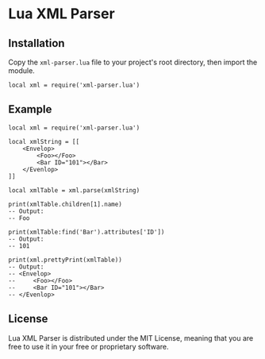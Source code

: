 # Lua XML Parser

## Installation

Copy the `xml-parser.lua` file to your project's root directory, then import the module.

`local xml = require('xml-parser.lua')`

## Example

```
local xml = require('xml-parser.lua')

local xmlString = [[
	<Envelop>
		<Foo></Foo>
		<Bar ID="101"></Bar>
	</Evenlop>
]]

local xmlTable = xml.parse(xmlString)

print(xmlTable.children[1].name)
-- Output:
-- Foo

print(xmlTable:find('Bar').attributes['ID'])
-- Output:
-- 101

print(xml.prettyPrint(xmlTable))
-- Output:
-- <Envelop>
--     <Foo></Foo>
--     <Bar ID="101"></Bar>
-- </Evenlop>
```

## License

Lua XML Parser is distributed under the MIT License, meaning that you are free to use it in your free or proprietary software.
